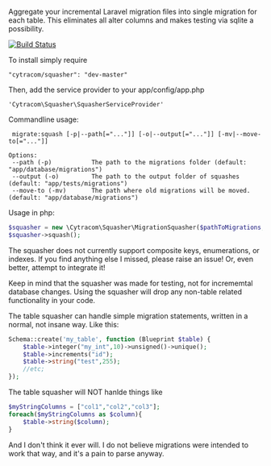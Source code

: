 Aggregate your incremental Laravel migration files into single migration for each table. This eliminates all alter columns and makes testing via sqlite a possibility.

[![Build Status](https://travis-ci.org/Cytracom/laravel-migration-squasher.png)](https://travis-ci.org/Cytracom/laravel-migration-squasher)


To install simply require 
```
"cytracom/squasher": "dev-master"
```

Then, add the service provider to your app/config/app.php
```
'Cytracom\Squasher\SquasherServiceProvider'
```

Commandline usage:
```
 migrate:squash [-p|--path[="..."]] [-o|--output[="..."]] [-mv|--move-to[="..."]]                                                      
                                                                                                                                  
Options:                                                                                                                 
 --path (-p)           The path to the migrations folder (default: "app/database/migrations")                             
 --output (-o)         The path to the output folder of squashes (default: "app/tests/migrations")
 --move-to (-mv)       The path where old migrations will be moved. (default: "app/database/migrations")      
```

Usage in php: 
```php
$squasher = new \Cytracom\Squasher\MigrationSquasher($pathToMigrations, $outputForSquashedMigrations [, $moveOldToThisPath = null]);
$squasher->squash();
```

The squasher does not currently support composite keys, enumerations, or indexes.  If you find anything else I missed, please raise an issue! Or, even better, attempt to integrate it!

Keep in mind that the squasher was made for testing, not for incrememtal database changes.  Using the squasher will drop any non-table related functionality in your code.

The table squasher can handle simple migration statements, written in a normal, not insane way. Like this:
```php
Schema::create('my_table', function (Blueprint $table) {
    $table->integer("my_int",10)->unsigned()->unique();
    $table->increments("id");
    $table->string("test",255);
    //etc;
});
```

The table squasher will NOT hanlde things like
```php
$myStringColumns = ["col1","col2","col3"];
foreach($myStringColumns as $column){
    $table->string($column);
}
```
And I don't think it ever will.  I do not believe migrations were intended to work that way, and it's a pain to parse anyway.


